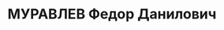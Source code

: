 ---
title: МУРАВЛЕВ Федор Данилович
description: "Род. в 1903, Челябинская обл., Усть-Катавский р-н, п. Усть-Катавск,\
  \ русский. Проживал: Свердловская обл., Надеждинский р-н, п. Богословск. Директор\
  \ Богословского леспромхоза. \n  Арестован 04.08.1937. Приговор: 19.01.1938 – 15\
  \ лет ИТЛ."
---